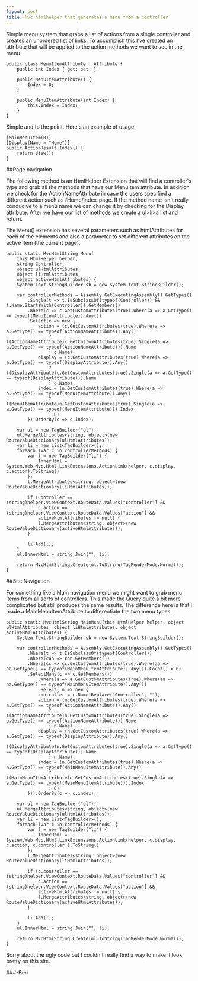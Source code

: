 ```yaml
---
layout: post
title: Mvc htmlhelper that generates a menu from a controller
---
```


Simple menu system that grabs a list of actions from a single controller and creates an unordered list of links. To accomplish this I've created an attribute that will be applied to the action methods we want to see in the menu

    public class MenuItemAttribute : Attribute {
        public int Index { get; set; }
    
        public MenuItemAttribute() {
            Index = 0;
        }
    
        public MenuItemAttribute(int Index) {
            this.Index = Index;
        }
    }


Simple and to the point. Here's an example of usage.

    [MainMenuItem(0)]
    [Display(Name = "Home")]
    public ActionResult Index() {
        return View();
    }


##Page navigation

The following method is an HtmlHelper Extension that will find a controller's type and grab all the methods that have our MenuItem attribute. In addition we check for the ActionNameAttribute in case the users specified a different action such as /Home/index-page. If the method name isn't really conducive to a menu name we can change it by checking for the Display attribute. After we have our list of methods we create a ul>li>a list and return.

The Menu() extension has several parameters such as htmlAttributes for each of the elements and also a parameter to set different attributes on the active item (the current page).

    public static MvcHtmlString Menu(
        this HtmlHelper helper,
        string Controller,
        object ulHtmlAttributes,
        object liHtmlAttributes,
        object activeHtmlAttributes) {
        System.Text.StringBuilder sb = new System.Text.StringBuilder();

        var controllerMethods = Assembly.GetExecutingAssembly().GetTypes()
            .Single(t => t.IsSubclassOf(typeof(Controller)) && t.Name.StartsWith(Controller)).GetMembers()
            .Where(c => c.GetCustomAttributes(true).Where(a => a.GetType() == typeof(MenuItemAttribute)).Any())
            .Select(c => new {
                action = (c.GetCustomAttributes(true).Where(a => a.GetType() == typeof(ActionNameAttribute)).Any()
                    ? ((ActionNameAttribute)c.GetCustomAttributes(true).Single(a => a.GetType() == typeof(ActionNameAttribute))).Name
                    : c.Name),
                display = (c.GetCustomAttributes(true).Where(a => a.GetType() == typeof(DisplayAttribute)).Any()
                    ? ((DisplayAttribute)c.GetCustomAttributes(true).Single(a => a.GetType() == typeof(DisplayAttribute))).Name
                    : c.Name),
                index = (n.GetCustomAttributes(true).Where(a => a.GetType() == typeof(MenuItemAttribute)).Any()
                    ? ((MenuItemAttribute)n.GetCustomAttributes(true).Single(a => a.GetType() == typeof(MenuItemAttribute))).Index
                    : 0)
            }).OrderBy(c => c.index);

        var ul = new TagBuilder("ul");
        ul.MergeAttributes<string, object>(new RouteValueDictionary(ulHtmlAttributes));
        var li = new List<TagBuilder>();
        foreach (var c in controllerMethods) {
            var l = new TagBuilder("li") {
                InnerHtml = System.Web.Mvc.Html.LinkExtensions.ActionLink(helper, c.display, c.action).ToString()
            };
            l.MergeAttributes<string, object>(new RouteValueDictionary(liHtmlAttributes));
    
            if (Controller == (string)helper.ViewContext.RouteData.Values["controller"] &&
                c.action == (string)helper.ViewContext.RouteData.Values["action"] &&
                activeHtmlAttributes != null) {
                l.MergeAttributes<string, object>(new RouteValueDictionary(activeHtmlAttributes));
            }
    
            li.Add(l);
        }
        ul.InnerHtml = string.Join("", li);
    
        return MvcHtmlString.Create(ul.ToString(TagRenderMode.Normal));
    }


##Site Navigation

For something like a Main navigation menu we might want to grab menu items from all sorts of controllers. This made the Query quite a bit more complicated but still produces the same results. The difference here is that I made a MainMenuItemAttribute to differentiate the two menu types.

    public static MvcHtmlString MainMenu(this HtmlHelper helper, object ulHtmlAttributes, object liHtmlAttributes, object activeHtmlAttributes) {
        System.Text.StringBuilder sb = new System.Text.StringBuilder();
    
        var controllerMethods = Assembly.GetExecutingAssembly().GetTypes()
            .Where(t => t.IsSubclassOf(typeof(Controller)))
            .Where(con => con.GetMembers())
            .Where(cc => cc.GetCustomAttributes(true).Where(aa => aa.GetType() == typeof(MainMenuItemAttribute)).Any()).Count() > 0)
            .SelectMany(c => c.GetMembers())
                .Where(a => a.GetCustomAttributes(true).Where(aa => aa.GetType() == typeof(MainMenuItemAttribute)).Any())
                .Select( n => new {
                controller = c.Name.Replace("Controller", ""),
                action = (n.GetCustomAttributes(true).Where(a => a.GetType() == typeof(ActionNameAttribute)).Any()
                    ? ((ActionNameAttribute)n.GetCustomAttributes(true).Single(a => a.GetType() == typeof(ActionNameAttribute))).Name
                    : n.Name),
                display = (n.GetCustomAttributes(true).Where(a => a.GetType() == typeof(DisplayAttribute)).Any()
                    ? ((DisplayAttribute)n.GetCustomAttributes(true).Single(a => a.GetType() == typeof(DisplayAttribute))).Name
                    : n.Name),
                index = (n.GetCustomAttributes(true).Where(a => a.GetType() == typeof(MainMenuItemAttribute)).Any()
                    ? ((MainMenuItemAttribute)n.GetCustomAttributes(true).Single(a => a.GetType() == typeof(MainMenuItemAttribute))).Index
                    : 0)
            })).OrderBy(c => c.index);
    
        var ul = new TagBuilder("ul");
        ul.MergeAttributes<string, object>(new RouteValueDictionary(ulHtmlAttributes));
        var li = new List<TagBuilder>();
        foreach (var c in controllerMethods) {
            var l = new TagBuilder("li") {
                InnerHtml = System.Web.Mvc.Html.LinkExtensions.ActionLink(helper, c.display, c.action, c.controller ).ToString()
            };
            l.MergeAttributes<string, object>(new RouteValueDictionary(liHtmlAttributes));
    
            if (c.controller == (string)helper.ViewContext.RouteData.Values["controller"] &&
                c.action == (string)helper.ViewContext.RouteData.Values["action"] &&
                activeHtmlAttributes != null) {
                l.MergeAttributes<string, object>(new RouteValueDictionary(activeHtmlAttributes));
            }
    
            li.Add(l);
        }
        ul.InnerHtml = string.Join("", li);
    
        return MvcHtmlString.Create(ul.ToString(TagRenderMode.Normal));
    }


Sorry about the ugly code but I couldn't really find a way to make it look pretty on this site. 

###-Ben